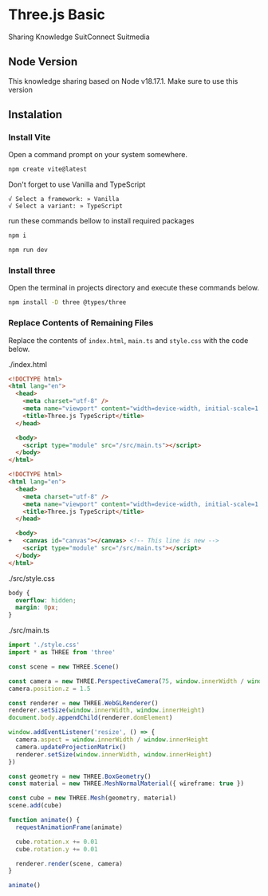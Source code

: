 # Three.js Basic 

Sharing Knowledge SuitConnect Suitmedia

## Node Version

This knowledge sharing based on Node v18.17.1. Make sure to use this version

## Instalation

### Install Vite

Open a command prompt on your system somewhere.

```bash
npm create vite@latest
```

Don't forget to use Vanilla and TypeScript

```
√ Select a framework: » Vanilla
√ Select a variant: » TypeScript
```

run these commands bellow to install required packages

```bash
npm i
```
```bash
npm run dev
```

### Install three

Open the terminal in projects directory and execute these commands below.

```bash
npm install -D three @types/three
```

### Replace Contents of Remaining Files

Replace the contents of `index.html`, `main.ts` and `style.css` with the code below.

./index.html

```html
<!DOCTYPE html>
<html lang="en">
  <head>
    <meta charset="utf-8" />
    <meta name="viewport" content="width=device-width, initial-scale=1.0" />
    <title>Three.js TypeScript</title>
  </head>

  <body>
    <script type="module" src="/src/main.ts"></script>
  </body>
</html>
```

```html
<!DOCTYPE html>
<html lang="en">
  <head>
    <meta charset="utf-8" />
    <meta name="viewport" content="width=device-width, initial-scale=1.0" />
    <title>Three.js TypeScript</title>
  </head>

  <body>
+   <canvas id="canvas"></canvas> <!-- This line is new -->
    <script type="module" src="/src/main.ts"></script>
  </body>
</html>
```

./src/style.css

```css
body {
  overflow: hidden;
  margin: 0px;
}
```

./src/main.ts

```ts
import './style.css'
import * as THREE from 'three'

const scene = new THREE.Scene()

const camera = new THREE.PerspectiveCamera(75, window.innerWidth / window.innerHeight, 0.1, 1000)
camera.position.z = 1.5

const renderer = new THREE.WebGLRenderer()
renderer.setSize(window.innerWidth, window.innerHeight)
document.body.appendChild(renderer.domElement)

window.addEventListener('resize', () => {
  camera.aspect = window.innerWidth / window.innerHeight
  camera.updateProjectionMatrix()
  renderer.setSize(window.innerWidth, window.innerHeight)
})

const geometry = new THREE.BoxGeometry()
const material = new THREE.MeshNormalMaterial({ wireframe: true })

const cube = new THREE.Mesh(geometry, material)
scene.add(cube)

function animate() {
  requestAnimationFrame(animate)

  cube.rotation.x += 0.01
  cube.rotation.y += 0.01

  renderer.render(scene, camera)
}

animate()
```